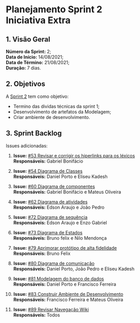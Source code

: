 # Planejamento Sprint 2 <br> <span class="rotulo-extra">Iniciativa Extra</span>

## 1. Visão Geral
**Número da Sprint:** 2;<br>
**Data de Início:** 14/08/2021;<br>
**Data de Término:** 21/08/2021;<br>
**Duração:** 7 dias.<br>


## 2. Objetivos
A [Sprint 2](https://github.com/UnBArqDsw2021-1/2021.1_G6_Curumim/milestone/4) tem como objetivo:

- Termino das dividas técnicas da sprint 1;<br>
- Desenvolvimento de artefatos da Modelagem;<br>
- Criar ambiente de desenvolvimento.<br>



## 3. Sprint Backlog
Issues adicionadas: 


1. **Issue:** [#53 Revisar e corrigir os hiperlinks para os léxicos](https://github.com/UnBArqDsw2021-1/2021.1_G6_Curumim/issues/53)<br>
**Responsáveis:** Gabriel Bonifácio<br>

2. **Issue:** [#54 Diagrama de Classes](https://github.com/UnBArqDsw2021-1/2021.1_G6_Curumim/issues/54)<br>
**Responsáveis:** Daniel Porto e Eliseu Kadesh<br>

3. **Issue:** [#60 Diagrama de componentes](https://github.com/UnBArqDsw2021-1/2021.1_G6_Curumim/issues/60)<br>
**Responsáveis:** Gabriel Bonifácio e Mateus Oliveira<br>

4. **Issue:** [#62 Diagrama de atividades](https://github.com/UnBArqDsw2021-1/2021.1_G6_Curumim/issues/62)<br>
**Responsáveis:** Edson Araujo e João Pedro<br>

5. **Issue:** [#72 Diagrama de sequência](https://github.com/UnBArqDsw2021-1/2021.1_G6_Curumim/issues/72)<br>
**Responsáveis:** Edson Araujo e Enzo Gabriel<br>

6. **Issue:** [#73 Diagrama de Estados](https://github.com/UnBArqDsw2021-1/2021.1_G6_Curumim/issues/73)<br>
**Responsáveis:** Bruno felix e Nilo Mendonça<br>

7. **Issue:** [#79 Aprimorar protótipo de alta fidelidade](https://github.com/UnBArqDsw2021-1/2021.1_G6_Curumim/issues/79)<br>
**Responsáveis:** Bruno Felix<br>

8. **Issue:** [#80 Diagrama de comunicação](https://github.com/UnBArqDsw2021-1/2021.1_G6_Curumim/issues/80)<br>
**Responsáveis:** Daniel Porto, João Pedro e Eliseu Kadesh<br>

9. **Issue:** [#81 Modelagem do banco de dados](https://github.com/UnBArqDsw2021-1/2021.1_G6_Curumim/issues/81)<br>
**Responsáveis:** Daniel Porto e Francisco Ferreira<br>

10. **Issue:** [#83 Construir Ambiente de Desenvolvimento](https://github.com/UnBArqDsw2021-1/2021.1_G6_Curumim/issues/83)<br>
**Responsáveis:** Francisco Ferreira e Mateus Oliveira<br>

11. **Issue:** [#89 Revisar Navegação Wiki](https://github.com/UnBArqDsw2021-1/2021.1_G6_Curumim/issues/89)<br>
**Responsáveis:** Todos <br>